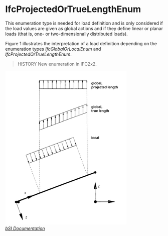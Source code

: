 IfcProjectedOrTrueLengthEnum
============================
This enumeration type is needed for load definition and is only considered if
the load values are given as global actions and if they define linear or
planar loads (that is, one- or two-dimensionally distributed loads).  
  
Figure 1 illustrates the interpretation of a load definition depending on the
enumeration types _IfcGlobalOrLocalEnum_ and _IfcProjectedOrTrueLengthEnum_.  
  
> HISTORY  New enumeration in IFC2x2.  
  
!["projected or true length"](../figures/ifcprojectedortruelengthenum-fig1.gif
"Figure 1 -- Projected or true length")  
[ _bSI
Documentation_](https://standards.buildingsmart.org/IFC/DEV/IFC4_2/FINAL/HTML/schema/ifcstructuralanalysisdomain/lexical/ifcprojectedortruelengthenum.htm)


